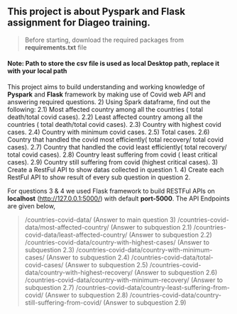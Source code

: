 ## This project is about Pyspark and Flask assignment for Diageo training.

> Before starting, download the required packages from **requirements.txt** file


#### Note: Path to store the csv file is used as local Desktop path, replace it with your local path

This project aims to build understanding and working knowledge of **Pyspark** and **Flask** framework by making use of Covid web API and answering required questions.
2) Using Spark dataframe, find out the following:
2.1) Most affected country among all the countries ( total death/total covid cases).
2.2) Least affected country among all the countries ( total death/total covid cases).
2.3) Country with highest covid cases.
2.4) Country with minimum covid cases.
2.5) Total cases.
2.6) Country that handled the covid most efficiently( total recovery/ total covid cases).
2.7) Country that handled the covid least efficiently( total recovery/ total covid cases).
2.8) Country least suffering from covid ( least critical cases).
2.9) Country still suffering from covid (highest critical cases).
3) Create a RestFul API to show datas collected in question 1.
4) Create each RestFul API to show result of every sub question in question 2.

For questions 3 & 4 we used Flask framework to build RESTFul APIs on **localhost** (http://127.0.0.1:5000/) with default **port-5000**.
The API Endpoints are given below,
> /countries-covid-data/  (Answer to main question 3)
> /countries-covid-data/most-affected-country/  (Answer to subquestion 2.1)
> /countries-covid-data/least-affected-country/ (Answer to subquestion 2.2)
> /countries-covid-data/country-with-highest-cases/ (Answer to subquestion 2.3)
> /countries-covid-data/country-with-minimum-cases/ (Answer to subquestion 2.4)
> /countries-covid-data/total-covid-cases/          (Answer to subquestion 2.5)
> /countries-covid-data/country-with-highest-recovery/  (Answer to subquestion 2.6)
> /countries-covid-data/country-with-minimum-recovery/  (Answer to subquestion 2.7)
> /countries-covid-data/country-least-suffering-from-covid/ (Answer to subquestion 2.8)
> /countries-covid-data/country-still-suffering-from-covid/ (Answer to subquestion 2.9)
